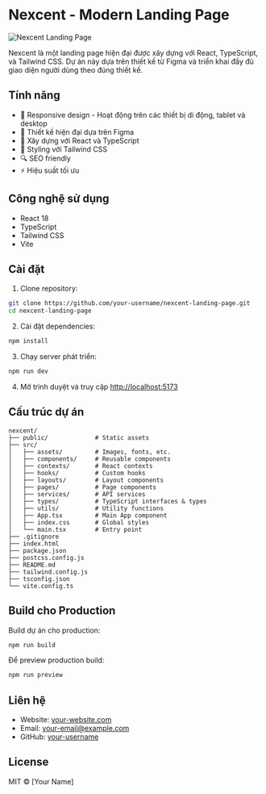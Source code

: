 # Nexcent - Modern Landing Page

![Nexcent Landing Page](public/screenshot.png)

Nexcent là một landing page hiện đại được xây dựng với React, TypeScript, và Tailwind CSS. Dự án này dựa trên thiết kế từ Figma và triển khai đầy đủ giao diện người dùng theo đúng thiết kế.

## Tính năng

- 📱 Responsive design - Hoạt động trên các thiết bị di động, tablet và desktop
- 🎨 Thiết kế hiện đại dựa trên Figma
- 🚀 Xây dựng với React và TypeScript
- 💅 Styling với Tailwind CSS
- 🔍 SEO friendly
- ⚡ Hiệu suất tối ưu

## Công nghệ sử dụng

- React 18
- TypeScript
- Tailwind CSS
- Vite

## Cài đặt

1. Clone repository:

```bash
git clone https://github.com/your-username/nexcent-landing-page.git
cd nexcent-landing-page
```

2. Cài đặt dependencies:

```bash
npm install
```

3. Chạy server phát triển:

```bash
npm run dev
```

4. Mở trình duyệt và truy cập [http://localhost:5173](http://localhost:5173)

## Cấu trúc dự án

```
nexcent/
├── public/             # Static assets
├── src/
│   ├── assets/         # Images, fonts, etc.
│   ├── components/     # Reusable components
│   ├── contexts/       # React contexts
│   ├── hooks/          # Custom hooks
│   ├── layouts/        # Layout components
│   ├── pages/          # Page components
│   ├── services/       # API services
│   ├── types/          # TypeScript interfaces & types
│   ├── utils/          # Utility functions
│   ├── App.tsx         # Main App component
│   ├── index.css       # Global styles
│   └── main.tsx        # Entry point
├── .gitignore
├── index.html
├── package.json
├── postcss.config.js
├── README.md
├── tailwind.config.js
├── tsconfig.json
└── vite.config.ts
```

## Build cho Production

Build dự án cho production:

```bash
npm run build
```

Để preview production build:

```bash
npm run preview
```

## Liên hệ

- Website: [your-website.com](https://your-website.com)
- Email: your-email@example.com
- GitHub: [your-username](https://github.com/your-username)

## License

MIT © [Your Name]
